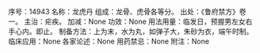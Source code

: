 序号：14943
名称：龙虎丹
组成：龙骨、虎骨各等分。
出处：《鲁府禁方》卷一。
主治：疟疾。
加减：None
功效：None
用法用量：临发日，预握男左女右手心内。即止。
制备方法：上为末，水为丸，如弹子大，朱砂为衣，端午时制。
临床应用：None
各家论述：None
用药禁忌：None
附注：None
